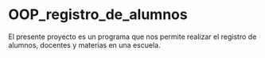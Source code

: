 # OOP_registro_de_alumnos
El presente proyecto es un programa que nos permite realizar el registro de alumnos, docentes y materias en una escuela.
